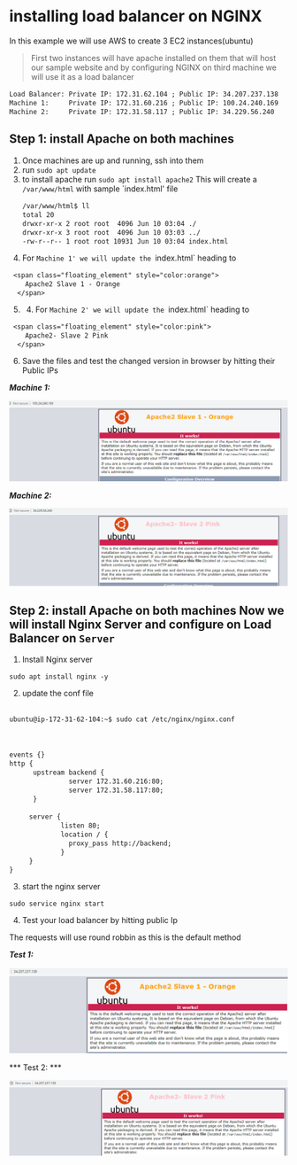 # installing load balancer on NGINX

In this example we will use AWS to create 3 EC2 instances(ubuntu) 

> First two instances will have apache installed on them that will host our sample website and by configuring NGINX on third machine we  will use it as a load balancer

```
Load Balancer: Private IP: 172.31.62.104 ; Public IP: 34.207.237.138
Machine 1:     Private IP: 172.31.60.216 ; Public IP: 100.24.240.169
Machine 2:     Private IP: 172.31.58.117 ; Public IP: 34.229.56.240
```

## Step 1: install Apache on both machines

1. Once machines are up and running, ssh into them 
2. run `sudo apt update`
3. to install apache run `sudo apt install apache2`
    This will create a `/var/www/html` with sample `index.html' file
    ```
    /var/www/html$ ll
    total 20
    drwxr-xr-x 2 root root  4096 Jun 10 03:04 ./
    drwxr-xr-x 3 root root  4096 Jun 10 03:03 ../
    -rw-r--r-- 1 root root 10931 Jun 10 03:04 index.html
    ```
4. For `Machine 1' we will update the `index.html` heading to 
```
 <span class="floating_element" style="color:orange">
    Apache2 Slave 1 - Orange
  </span>
```
5. 4. For `Machine 2' we will update the `index.html` heading to 
```
 <span class="floating_element" style="color:pink">
    Apache2- Slave 2 Pink
  </span>
```
6. Save the files and test the changed version in browser by hitting their Public IPs

***Machine 1:***

![orange](https://github.com/jawad1989/Linux101/blob/master/images/orange.PNG)


***Machine 2:***

![orange](https://github.com/jawad1989/Linux101/blob/master/images/pink.PNG)

## Step 2: install Apache on both machines Now we will install Nginx Server and configure on Load Balancer on `Server`
1. Install Nginx server
```
sudo apt install nginx -y
```
2. update the conf file 
```

ubuntu@ip-172-31-62-104:~$ sudo cat /etc/nginx/nginx.conf



events {}
http {
      upstream backend {
               server 172.31.60.216:80;
               server 172.31.58.117:80;
      }

     server {
             listen 80;
             location / {
               proxy_pass http://backend;
             }
     }
}

```

3. start the nginx server
```
sudo service nginx start
```

4. Test your load balancer by hitting public Ip

The requests will use round robbin as this is the default method

***Test 1:***

![orange](https://github.com/jawad1989/Linux101/blob/master/images/LB-Orange.PNG)


*** Test 2: ***

![PinkLB](https://github.com/jawad1989/Linux101/blob/master/images/LB-Pink.PNG)
